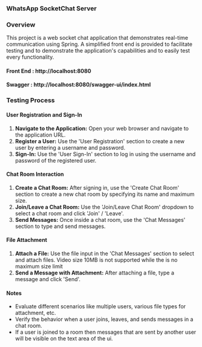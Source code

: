 ### WhatsApp SocketChat Server


### Overview
This project is a web socket chat application that demonstrates real-time communication using Spring.
A simplified front end is provided to facilitate testing and to demonstrate the application's capabilities and to easily test every functionality.

 #### Front End : http://localhost:8080
 #### Swagger : http://localhost:8080/swagger-ui/index.html

### Testing Process

#### User Registration and Sign-In
1. **Navigate to the Application:** Open your web browser and navigate to the application URL.
2. **Register a User:** Use the 'User Registration' section to create a new user by entering a username and password.
3. **Sign-In:** Use the 'User Sign-In' section to log in using the username and password of the registered user.

#### Chat Room Interaction
1. **Create a Chat Room:** After signing in, use the 'Create Chat Room' section to create a new chat room by specifying its name and maximum size.
2. **Join/Leave a Chat Room:** Use the 'Join/Leave Chat Room' dropdown to select a chat room and click 'Join' / 'Leave'.
3. **Send Messages:** Once inside a chat room, use the 'Chat Messages' section to type and send messages.

#### File Attachment
1. **Attach a File:** Use the file input in the 'Chat Messages' section to select and attach files. Video size 10MB is not supported while the is no maximum size limit
2. **Send a Message with Attachment:** After attaching a file, type a message and click 'Send'.

#### Notes
- Evaluate different scenarios like multiple users, various file types for attachment, etc.
- Verify the behavior when a user joins, leaves, and sends messages in a chat room.
- If a user is joined to a room then messages that are sent by another user will be visible on the text area of the ui.
